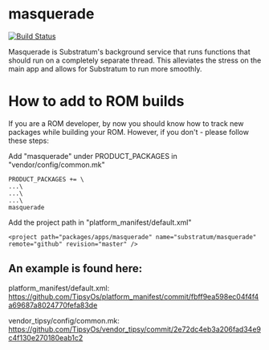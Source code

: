 # masquerade
[![Build Status](https://travis-ci.org/nicholaschum/masquerade.svg?branch=master)](https://travis-ci.org/nicholaschum/masquerade)

Masquerade is Substratum's background service that runs functions that should run on a completely separate thread. This alleviates the stress on the main app and allows for Substratum to run more smoothly.

# How to add to ROM builds
If you are a ROM developer, by now you should know how to track new packages while building your ROM. However, if you don't - please follow these steps:

Add "masquerade" under PRODUCT_PACKAGES in "vendor/config/common.mk"

    PRODUCT_PACKAGES += \
    ...\
    ...\
    ...\
    masquerade
    
Add the project path in "platform_manifest/default.xml"

    <project path="packages/apps/masquerade" name="substratum/masquerade" remote="github" revision="master" />

## An example is found here:
platform_manifest/default.xml:
https://github.com/TipsyOs/platform_manifest/commit/fbff9ea598ec04f4f4a69687a8024770fefa83de

vendor_tipsy/config/common.mk:
https://github.com/TipsyOs/vendor_tipsy/commit/2e72dc4eb3a206fad34e9c4f130e270180eab1c2
